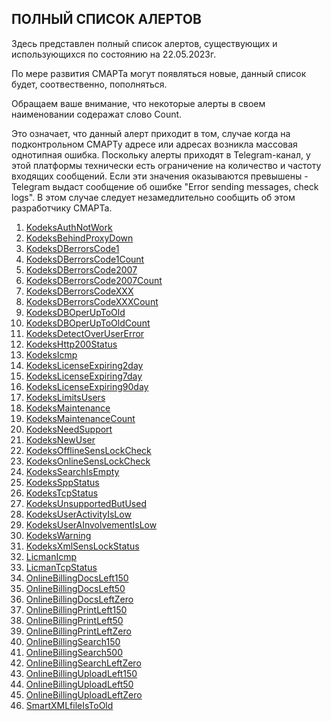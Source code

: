 ## ПОЛНЫЙ СПИСОК АЛЕРТОВ

Здесь представлен полный список алертов, существующих и использующихся по состоянию на 22.05.2023г.

По мере развития СМАРТа могут появляться новые, данный список будет, соотвественно, пополняться.

Обращаем ваше внимание, что некоторые алерты в своем наименовании содеражат слово Count. 

Это означает, что данный алерт приходит в том, случае когда на подконтрольном СМАРТу адресе или адресах возникла массовая однотипная ошибка.
Поскольку алерты приходят в Telegram-канал, у этой платформы технически есть ограничение на количество и частоту входящих сообщений.
Если эти значения оказываются превышены - Telegram выдаст сообщение об ошибке "Error sending messages, check logs".
В этом случае следует незамедлительно сообщить об этом разработчику СМАРТа.

1. [KodeksAuthNotWork](http://smart.uniclass.ru/docs/errors/KodeksAuthNotWork.md)
2. [KodeksBehindProxyDown](http://smart.uniclass.ru/docs/errors/KodeksBehindProxyDown.md)
3. [KodeksDBerrorsCode1](http://smart.uniclass.ru/docs/errors/KodeksDBerrorsCode1.md)
4. [KodeksDBerrorsCode1Count](http://smart.uniclass.ru/docs/errors/KodeksDBerrorsCode1Count.md)
5. [KodeksDBerrorsCode2007](http://smart.uniclass.ru/docs/errors/KodeksDBerrorsCode2007.md)
6. [KodeksDBerrorsCode2007Count](http://smart.uniclass.ru/docs/errors/KodeksDBerrorsCode2007Count.md)
7. [KodeksDBerrorsCodeXXX](http://smart.uniclass.ru/docs/errors/KodeksDBerrorsCodeXXX.md)
8. [KodeksDBerrorsCodeXXXCount](http://smart.uniclass.ru/docs/errors/KodeksDBerrorsCodeXXXCount.md)
9. [KodeksDBOperUpToOld](http://smart.uniclass.ru/docs/errors/KodeksDBOperUpToOld.md)
10. [KodeksDBOperUpToOldCount](http://smart.uniclass.ru/docs/errors/KodeksDBOperUpToOldCount.md)
11. [KodeksDetectOverUserError](http://smart.uniclass.ru/docs/errors/KodeksDetectOverUserError.md)
12. [KodeksHttp200Status](http://smart.uniclass.ru/docs/errors/KodeksHttp200Status.md)
13. [KodeksIcmp](http://smart.uniclass.ru/docs/errors/KodeksIcmp.md)
14. [KodeksLicenseExpiring2day](http://smart.uniclass.ru/docs/errors/KodeksLicenseExpiring2day.md)
15. [KodeksLicenseExpiring7day](http://smart.uniclass.ru/docs/errors/KodeksLicenseExpiring7day.md)
16. [KodeksLicenseExpiring90day](http://smart.uniclass.ru/docs/errors/KodeksLicenseExpiring90day.md)
17. [KodeksLimitsUsers](http://smart.uniclass.ru/docs/errors/KodeksLimitsUsers.md)
18. [KodeksMaintenance](http://smart.uniclass.ru/docs/errors/KodeksMaintenance.md)
19. [KodeksMaintenanceCount](http://smart.uniclass.ru/docs/errors/KodeksMaintenanceCount.md)
20. [KodeksNeedSupport](http://smart.uniclass.ru/docs/errors/KodeksNeedSupport.md)
21. [KodeksNewUser](http://smart.uniclass.ru/docs/errors/KodeksNewUser.md)
22. [KodeksOfflineSensLockCheck](http://smart.uniclass.ru/docs/errors/KodeksOfflineSensLockCheck.md)
23. [KodeksOnlineSensLockCheck](http://smart.uniclass.ru/docs/errors/KodeksOnlineSensLockCheck.md)
24. [KodeksSearchIsEmpty](http://smart.uniclass.ru/docs/errors/KodeksSearchIsEmpty.md)
25. [KodeksSppStatus](http://smart.uniclass.ru/docs/errors/KodeksSppStatus.md)
26. [KodeksTcpStatus](http://smart.uniclass.ru/docs/errors/KodeksTcpStatus.md)
27. [KodeksUnsupportedButUsed](http://smart.uniclass.ru/docs/errors/KodeksUnsupportedButUsed.md)
28. [KodeksUserActivityIsLow](http://smart.uniclass.ru/docs/errors/KodeksUserActivityIsLow.md)
29. [KodeksUserAInvolvementIsLow](http://smart.uniclass.ru/docs/errors/KodeksUserAInvolvementIsLow.md)
30. [KodeksWarning](http://smart.uniclass.ru/docs/errors/KodeksWarning.md)
31. [KodeksXmlSensLockStatus](http://smart.uniclass.ru/docs/errors/KodeksXmlSensLockStatus.md)
32. [LicmanIcmp](http://smart.uniclass.ru/docs/errors/LicmanIcmp.md)
33. [LicmanTcpStatus](http://smart.uniclass.ru/docs/errors/LicmanTcpStatus.md)
34. [OnlineBillingDocsLeft150](http://smart.uniclass.ru/docs/errors/OnlineBillingDocsLeft150.md)
35. [OnlineBillingDocsLeft50](http://smart.uniclass.ru/docs/errors/OnlineBillingDocsLeft50.md)
36. [OnlineBillingDocsLeftZero](http://smart.uniclass.ru/docs/errors/OnlineBillingDocsLeftZero.md)
37. [OnlineBillingPrintLeft150](http://smart.uniclass.ru/docs/errors/OnlineBillingPrintLeft150.md)
38. [OnlineBillingPrintLeft50](http://smart.uniclass.ru/docs/errors/OnlineBillingPrintLeft50.md)
39. [OnlineBillingPrintLeftZero](http://smart.uniclass.ru/docs/errors/OnlineBillingPrintLeftZero.md)
40. [OnlineBillingSearch150](http://smart.uniclass.ru/docs/errors/OnlineBillingSearch150.md)
41. [OnlineBillingSearch500](http://smart.uniclass.ru/docs/errors/OnlineBillingSearch500.md)
42. [OnlineBillingSearchLeftZero](http://smart.uniclass.ru/docs/errors/OnlineBillingSearchLeftZero.md)
43. [OnlineBillingUploadLeft150](http://smart.uniclass.ru/docs/errors/OnlineBillingUploadLeft150.md)
44. [OnlineBillingUploadLeft50](http://smart.uniclass.ru/docs/errors/OnlineBillingUploadLeft50.md)
45. [OnlineBillingUploadLeftZero](http://smart.uniclass.ru/docs/errors/OnlineBillingUploadLeftZero.md)
46. [SmartXMLfileIsToOld](http://smart.uniclass.ru/docs/errors/SmartXMLfileIsToOld.md)
